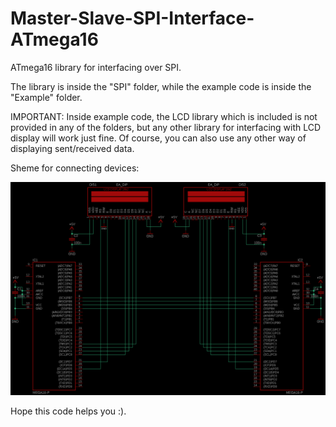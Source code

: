 # Master-Slave-SPI-Interface-ATmega16
ATmega16 library for interfacing over SPI.

The library is inside the "SPI" folder, while the example code is inside the "Example" folder.

IMPORTANT: Inside example code, the LCD library which is included is not provided in any of the folders, but any other library for interfacing with LCD display will work just fine. Of course, you can also use any other way of displaying sent/received data.

Sheme for connecting devices:

![alt text](shem.png)

Hope this code helps you :).
